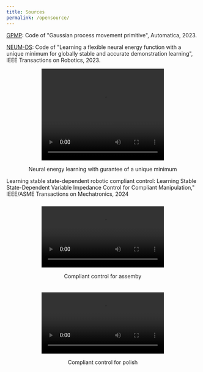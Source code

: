 ```yaml
---
title: Sources
permalink: /opensource/
---
```


[GPMP](files/GPMP_openSourced.zip): Code of "Gaussian process movement primitive", Automatica, 2023.

[NEUM-DS](files/NEUM_openSOurced.zip): Code of "Learning a flexible neural energy function with a unique minimum for globally stable and accurate demonstration learning", IEEE Transactions on Robotics, 2023.

<div style="text-align:center;">
<video width="320" height="240" controls>
  <source src="https://zhjin-real.github.io/files/BendedLine-fixed.mp4" type="video/mp4" >
</video>
  <p> Neural energy learning with gurantee of a unique minimum </p>
</div>

Learning stable state-dependent robotic compliant control: Learning Stable State-Dependent Variable Impedance Control for Compliant Manipulation," IEEE/ASME Transactions on Mechatronics, 2024

<div style="text-align:center;">
  <div style="display:inline-block; margin:10px;">
    <video controls width="320">
      <source src="https://zhjin-real.github.io/files/assembly-fixed.mp4" type="video/mp4">
    </video>
    <p> Compliant control for assemby </p>
  </div>

  <div style="display:inline-block; margin:10px;">
    <video controls width="320">
      <source src="https://zhjin-real.github.io/files/polish-fixed.mp4" type="video/mp4">
    </video>
    <p> Compliant control for polish </p>
  </div>
</div>

